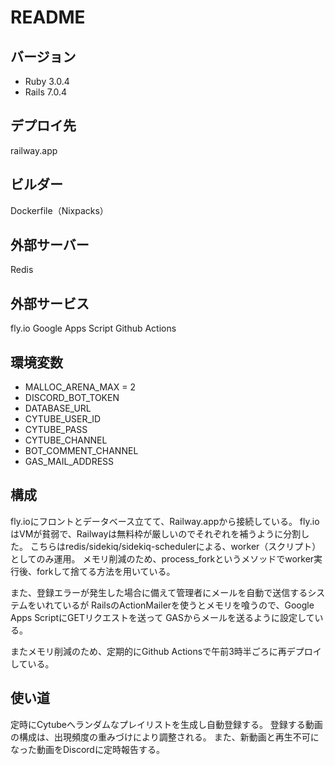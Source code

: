 # README

## バージョン
- Ruby 3.0.4
- Rails 7.0.4

## デプロイ先
railway.app

## ビルダー
Dockerfile（Nixpacks）

## 外部サーバー
Redis

## 外部サービス
fly.io
Google Apps Script
Github Actions

## 環境変数
- MALLOC_ARENA_MAX = 2
- DISCORD_BOT_TOKEN
- DATABASE_URL
- CYTUBE_USER_ID
- CYTUBE_PASS
- CYTUBE_CHANNEL
- BOT_COMMENT_CHANNEL
- GAS_MAIL_ADDRESS

## 構成
fly.ioにフロントとデータベース立てて、Railway.appから接続している。
fly.ioはVMが貧弱で、Railwayは無料枠が厳しいのでそれぞれを補うように分割した。
こちらはredis/sidekiq/sidekiq-schedulerによる、worker（スクリプト）としてのみ運用。
メモリ削減のため、process_forkというメソッドでworker実行後、forkして捨てる方法を用いている。

また、登録エラーが発生した場合に備えて管理者にメールを自動で送信するシステムをいれているが
RailsのActionMailerを使うとメモリを喰うので、Google Apps ScriptにGETリクエストを送って
GASからメールを送るように設定している。

またメモリ削減のため、定期的にGithub Actionsで午前3時半ごろに再デプロイしている。

## 使い道
定時にCytubeへランダムなプレイリストを生成し自動登録する。
登録する動画の構成は、出現頻度の重みづけにより調整される。
また、新動画と再生不可になった動画をDiscordに定時報告する。